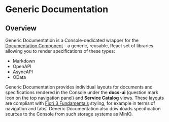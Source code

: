 # Generic Documentation

## Overview

Generic Documentation is a Console-dedicated wrapper for the [Documentation Component](https://github.com/kyma-incubator/documentation-component/blob/master/README.md) - a generic, reusable, React set of libraries allowing you to render specifications of these types:

- Markdown
- OpenAPI
- AsyncAPI
- OData

Generic Documentation provides individual layouts for documents and specifications rendered in the Console under the **docs-ui** (question mark icon on the top navigation panel) and **Service Catalog** views. These layouts are compliant with [Fiori 3 Fundamentals](https://sap.github.io/fundamental/) styling, for example in terms of navigation and tabs. Generic Documentation also downloads specification sources to the Console from such storage systems as MinIO.
